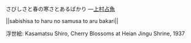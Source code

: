 さびしさと春の寒さとあるばかり
—[上村占魚](https://ja.wikipedia.org/wiki/上村占魚)

||sabishisa to haru no samusa to aru bakari||

浮世絵: Kasamatsu Shiro, Cherry Blossoms at Heian Jingu Shrine, 1937
